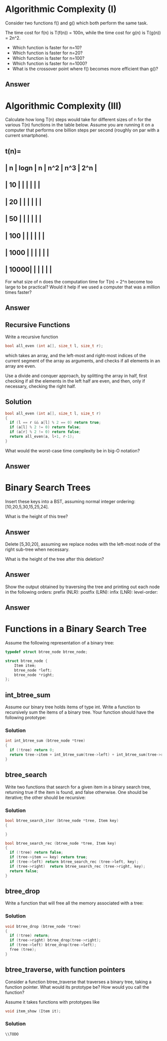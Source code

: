 # Algorithmic Complexity (I)
Consider two functions f() and g() which both perform the same task.

The time cost for f(n) is T(f(n)) = 100n, while the time cost for g(n) is T(g(n)) = 2n^2.
* Which function is faster for n=10?
* Which function is faster for n=20?
* Which function is faster for n=100?
* Which function is faster for n=1000?
* What is the crossover point where f() becomes more efficient than g()?
## Answer

# Algorithmic Complexity (III)
Calculate how long T(n) steps would take for different sizes of n for the various T(n) functions in the table below.
Assume you are running it on a computer that performs one billion steps per second (roughly on par with a current smartphone).

t(n)=
---------------------------------------------------------
|   n   |   logn  |   n   |   n^2   |   n^3   |   2^n   |
---------------------------------------------------------
|  10   |         |       |         |         |         |
---------------------------------------------------------
|  20   |         |       |         |         |         |
---------------------------------------------------------
|  50   |         |       |         |         |         |
---------------------------------------------------------
|  100  |         |       |         |         |         |
---------------------------------------------------------
|  1000 |         |       |         |         |         |
---------------------------------------------------------
|  10000|         |       |         |         |         |
---------------------------------------------------------

For what size of n does the computation time for T(n) = 2^n become too large to be practical? Would it help if we used a computer that was a million times faster?
## Answer

## Recursive Functions
Write a recursive function
```C
bool all_even (int a[], size_t l, size_t r);
```
which takes an array, and the left-most and right-most indices of the current segment of the array as arguments, and checks if all elements in an array are even.

Use a divide and conquer approach, by splitting the array in half, first checking if all the elements in the left half are even, and then, only if necessary, checking the right half.
## Solution
```C
bool all_even (int a[], size_t l, size_t r)
{
  if (l == r && a[l] % 2 == 0) return true;
  if (a[l] % 2 != 0) return false;
  if (a[r] % 2 != 0) return false;
  return all_even(a, l+1, r-1);
}
```
What would the worst-case time complexity be in big-O notation?
## Answer


# Binary Search Trees
Insert these keys into a BST, assuming normal integer ordering: [10,20,5,30,15,25,24].

What is the height of this tree?
## Answer

Delete [5,30,20], assuming we replace nodes with the left-most node of the right sub-tree when necessary.

What is the height of the tree after this deletion?
## Answer

Show the output obtained by traversing the tree and printing out each node in the following orders:
prefix (NLR):
postfix (LRN):
infix (LNR):
level-order:
## Answer


# Functions in a Binary Search Tree
Assume the following representation of a binary tree:

```C
typedef struct btree_node btree_node;

struct btree_node {
	Item item;
	btree_node *left;
	btree_node *right;
};
```

## int_btree_sum
Assume our binary tree holds items of type int. Write a function to recursively sum the items of a binary tree. Your function should have the following prototype:

### Solution
```C
int int_btree_sum (btree_node *tree)
{
  if (!tree) return 0;
  return tree->item + int_btree_sum(tree->left) + int_btree_sum(tree->right);
}
```

## btree_search
Write two functions that search for a given item in a binary search tree, returning true if the item is found, and false otherwise. One should be iterative; the other should be recursive:

### Solution
```C
bool btree_search_iter (btree_node *tree, Item key)
{

}

bool btree_search_rec (btree_node *tree, Item key)
{
  if (!tree) return false;
  if (tree->item == key) return true;
  if (tree->left) return btree_search_rec (tree->left, key);
  if (tree->right)  return btree_search_rec (tree->right, key);
  return false;
}
```

## btree_drop
Write a function that will free all the memory associated with a tree:
### Solution
```C
void btree_drop (btree_node *tree)
{
  if (!tree) return;
  if (tree->right) btree_drop(tree->right);
  if (tree->left) btree_drop(tree->left);
  free (tree);
}
```

## btree_traverse, with function pointers
Consider a function btree_traverse that traverses a binary tree, taking a function pointer. What would its prototype be? How would you call the function?

Assume it takes functions with prototypes like
```C
void item_show (Item it);
```
### Solution
```C
\\TODO
```
